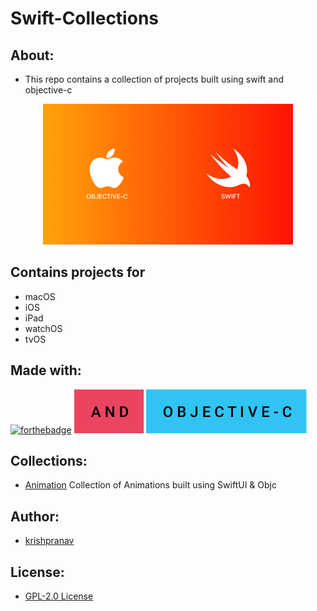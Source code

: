 # Swift-Collections

## About:
- This repo contains a collection of projects built using swift and objective-c

<p align="center">
  <img src="https://github.com/krishpranav/swift-collections/blob/master/swiftobjc_banner.png?raw=true" width="400">
</p>

## Contains projects for 
- macOS
- iOS
- iPad
- watchOS
- tvOS

## Made with:
[![forthebadge](https://forthebadge.com/images/badges/made-with-swift.svg)](https://forthebadge.com) <img src="./and.svg">
<img src="./objective-c.svg">



## Collections:
- [Animation](https://github.com/krishpranav/swift-collections/tree/master/Animations) Collection of Animations built using SwiftUI & Objc

## Author:
- [krishpranav](https://github.com/krishpranav) 

## License:
- [GPL-2.0 License](https://github.com/krishpranav/swift-collections/blob/master/LICENSE)
